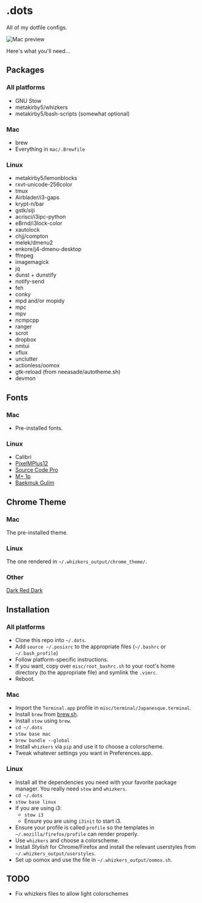 .dots
=====

All of my dotfile configs.

![Mac preview](previews/mac.png)

Here's what you'll need...

## Packages

### All platforms

- GNU Stow
- metakirby5/whizkers
- metakirby5/bash-scripts (somewhat optional)

### Mac

- brew
- Everything in `mac/.Brewfile`

### Linux

- metakirby5/lemonblocks
- rxvt-unicode-256color
- tmux
- Airblader/i3-gaps
- krypt-n/bar
- gstk/siji
- acrisci/i3ipc-python
- eBrnd/i3lock-color
- xautolock
- chjj/compton
- melek/dmenu2
- enkore/j4-dmenu-desktop
- ffmpeg
- imagemagick
- jq
- dunst + dunstify
- notify-send
- feh
- conky
- mpd and/or mopidy
- mpc
- mpv
- ncmpcpp
- ranger
- scrot
- dropbox
- nmtui
- xflux
- unclutter
- actionless/oomox
- gtk-reload (from neeasade/autotheme.sh)
- devmon

## Fonts

### Mac

- Pre-installed fonts.

### Linux

- Calibri
- [PixelMPlus12](https://osdn.jp/projects/mix-mplus-ipa/releases/58930)
- [Source Code Pro](https://github.com/adobe-fonts/source-code-pro)
- [M+ 1p](http://mplus-fonts.osdn.jp/mplus-outline-fonts/download/)
- [Baekmuk Gulim](http://www.freekoreanfont.com/baekmuk-gulim-download/)

## Chrome Theme

### Mac

The pre-installed theme.

### Linux

The one rendered in `~/.whizkers_output/chrome_theme/`.

### Other

[Dark Red Dark](https://chrome.google.com/webstore/detail/dark-red-dark/blhnkflbilekjahkjkkjchfkkhgcnfjj)

## Installation

### All platforms

- Clone this repo into `~/.dots`.
- Add `source ~/.posixrc` to the appropriate files
  (`~/.bashrc` or `~/.bash_profile`)
- Follow platform-specific instructions.
- If you want, copy over `misc/root_bashrc.sh` to your root's
  home directory (to the appropriate file) and symlink the `.vimrc`.
- Reboot.

### Mac

- Import the `Terminal.app` profile in `misc/terminal/Japanesque.terminal`.
- Install `brew` from [brew.sh](http://brew.sh/).
- Install `stow` using `brew`.
- `cd ~/.dots`
- `stow base mac`
- `brew bundle --global`
- Install `whizkers` via `pip` and use it to choose a colorscheme.
- Tweak whatever settings you want in Preferences.app.

### Linux

- Install all the dependencies you need with your favorite package
  manager. You really need `stow` and `whizkers`.
- `cd ~/.dots`
- `stow base linux`
- If you are using i3:
  - `stow i3`
  - Ensure you are using `i3init` to start i3.
- Ensure your profile is called `profile` so the templates in
  `~/.mozilla/firefox/profile` can render properly.
- Use `whizkers` and choose a colorscheme.
- Install *Stylish* for Chrome/Firefox and install the relevant userstyles
  from `~/.whizkers_output/userstyles`.
- Set up oomox and use the file in `~/.whizkers_output/oomox.sh`.

## TODO

- Fix whizkers files to allow light colorschemes
